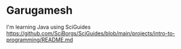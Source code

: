 # Garugamesh
I'm learning Java using SciGuides
https://github.com/SciBorgs/SciGuides/blob/main/projects/intro-to-programming/README.md
